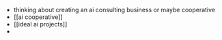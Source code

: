 - thinking about creating an ai consulting business or maybe cooperative
- [[ai cooperative]]
- [[ideal ai projects]]
-